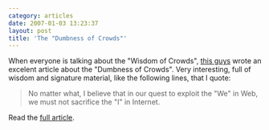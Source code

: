 ```yaml
---
category: articles
date: 2007-01-03 13:23:37
layout: post
title: 'The "Dumbness of Crowds"'
---
```


<p>When everyone is talking about the "Wisdom of Crowds", <a href="http://headrush.typepad.com/">this guys</a> wrote an excelent article about the "Dumbness of Crowds"</a>. Very interesting, full of wisdom and signature material, like the following lines, that I quote:</p>

<blockquote>No matter what, I believe that in our quest to exploit the "We" in Web, we must not sacrifice the "I" in Internet.</blockquote>

<p>Read the <a href="http://headrush.typepad.com/creating_passionate_users/2007/01/the_dumbness_of.html">full article</a>.</p>
